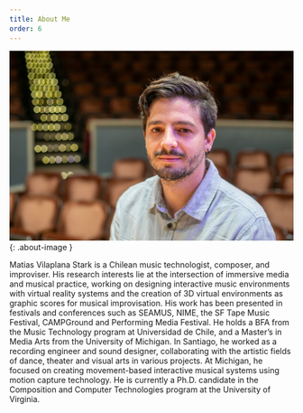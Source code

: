 ```yaml
---
title: About Me
order: 6
---
```


![Image of Matias Vilaplana](images/matiasvilaplana2023.jpg){: .about-image }

Matias Vilaplana Stark is a Chilean music technologist, composer, and improviser. His research interests lie at the intersection of immersive media and musical practice, working on designing interactive music environments with virtual reality systems and the creation of 3D virtual environments as graphic scores for musical improvisation. His work has been presented in festivals and conferences such as SEAMUS, NIME, the SF Tape Music Festival, CAMPGround and Performing Media Festival. He holds a BFA from the Music Technology program at Universidad de Chile, and a Master’s in Media Arts from the University of Michigan. In Santiago, he worked as a recording engineer and sound designer, collaborating with the artistic fields of dance, theater and visual arts in various projects. At Michigan, he focused on creating movement-based interactive musical systems using motion capture technology. He is currently a Ph.D. candidate in the Composition and Computer Technologies program at the University of Virginia.